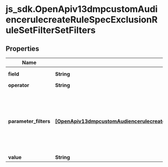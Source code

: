 # js_sdk.OpenApiv13dmpcustomAudiencerulecreateRuleSpecExclusionRuleSetFilterSetFilters

## Properties
Name | Type | Description | Notes
------------ | ------------- | ------------- | -------------
**field** | **String** | Required when exclusion_rule_set is passed. Filter field. Enum value: EVENT: To exclude the people who&#x27;ve carried out a certain action in the past few days as indicated by retention_days. | [required] 
**operator** | **String** | Required when exclusion_rule_set is passed. Filter operator between filter field and filter value. Enum value: EQ: equals. | [required] 
**parameter_filters** | [**[OpenApiv13dmpcustomAudiencerulecreateRuleSpecExclusionRuleSetFilterSetParameterFilters]**](OpenApiv13dmpcustomAudiencerulecreateRuleSpecExclusionRuleSetFilterSetParameterFilters.md) | List of filters on URL keywords or parameters. Within parameter_filters, you can add a maximum of one URL keyword filter (with field set to URL) and 10 parameter filters (with field not set to URL) . If specified, these filters (parameter_filters) are combined with the action filter (as specified by field, operator and value) using default AND logic to form the exclusion rule. For example, if retention_days is 30 and filter_set is set to {\&quot;operator\&quot;: \&quot;OR\&quot;, \&quot;filters\&quot;:[{\&quot;field\&quot;:\&quot;EVENT\&quot;,\&quot;operator\&quot;:\&quot;EQ\&quot;, \&quot;value\&quot;:\&quot;PIXEL COMPLETE PAYMENT\&quot;},\&quot;parameter_filters\&quot;:[{\&quot;field\&quot;:\&quot;URL\&quot;,\&quot;operator\&quot;:\&quot;CONTAINS\&quot;,\&quot;value\&quot;:\&quot;us\&quot;}]]}, the exclusion rule will create an audience that excludes people who carried out the \&quot;Complete Payment\&quot; action on a webpage with \&quot;us\&quot; included in the page URL within the past 30 days on the website where the Pixel is installed. | [optional] 
**value** | **String** | Required when exclusion_rule_set is passed. Filter value. For enum values, see Enumeration - Filter Value. | [required] 
